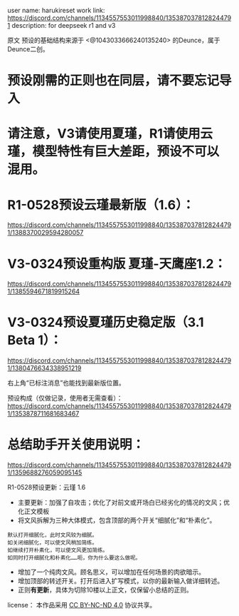 user name:  harukireset
work link: https://discord.com/channels/1134557553011998840/1353870378128244791
description: for deepseek r1 and v3

原文
预设的基础结构来源于 <@1043033666240135240> 的Deunce，属于Deunce二创。

# 预设刚需的正则也在同层，请不要忘记导入
# 请注意，V3请使用夏瑾，R1请使用云瑾，模型特性有巨大差距，预设**不可以混用**。

# R1-0528预设云瑾最新版（1.6）：
https://discord.com/channels/1134557553011998840/1353870378128244791/1388370029594280057
# V3-0324预设重构版 夏瑾-天鹰座1.2：
https://discord.com/channels/1134557553011998840/1353870378128244791/1385594671819915264
# V3-0324预设夏瑾历史稳定版（3.1 Beta 1）：
https://discord.com/channels/1134557553011998840/1353870378128244791/1380476634338951219


右上角“已标注消息”也能找到最新版位置。

预设构成（仅做记录，使用者无需查看）：https://discord.com/channels/1134557553011998840/1353870378128244791/1353878711681683467


# 总结助手开关使用说明：
https://discord.com/channels/1134557553011998840/1353870378128244791/1359688276059095145



R1-0528预设更新：云瑾 1.6
- 主要更新：加强了自攻击；优化了对前文或开场白已经劣化的情况的文风；优化正文模板
- 将文风拆解为三种大体模式，包含顶部的两个开关“细腻化”和“朴素化”。
```
默认打开细腻化，此时文风较为细腻。
如关闭细腻化，可以使文风稍加简练。
如继续打开朴素化，可以使文风更加简练。
如同时打开细腻化和朴素化……呃，你为什么要这么做呢。
```
- 增加了一个纯肉文风。顾名思义，可以增加在任何场景的肉欲暗示。
- 增加顶部的转述开关。打开后进入扩写模式，以你的最新输入做详细转述。
- 正则**有更新**，具体为切除10楼以上正文，仅保留小总结的正则。



license：
本作品采用 [CC BY-NC-ND 4.0](https://creativecommons.org/licenses/by-nc-nd/4.0/) 协议共享。